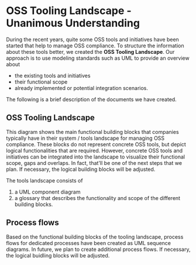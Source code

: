 # OSS Tooling Landscape - Unanimous Understanding

During the recent years, quite some OSS tools and initiatives have been started that help to manage OSS compliance. To structure the information about these tools better, we created the **OSS Tooling Landscape**. Our approach is to use modeling standards such as UML to provide an overview about
* the existing tools and initiatives
* their functional scope
* already implemented or potential integration scenarios.

The following is a brief description of the documents we have created.

## OSS Tooling Landscape

This diagram shows the main functional building blocks that companies typically have in their system / tools landscape for managing OSS compliance. These blocks do not represent concrete OSS tools, but depict logical functionalities that are required. However, concrete OSS tools and initiatives can be integrated into the landscape to visualize their functional scope, gaps and overlaps. In fact, that'll be one of the next steps that we plan. If necessary, the logical building blocks will be adjusted.

The tools landscape consists of
1. a UML component diagram 
2. a glossary that describes the functionality and scope of the different building blocks.

## Process flows

Based on the functional building blocks of the tooling landscape, process flows for dedicated processes have been created as UML sequence diagrams. In future, we plan to create additional process flows. If necessary, the logical buidling blocks will be adjusted.